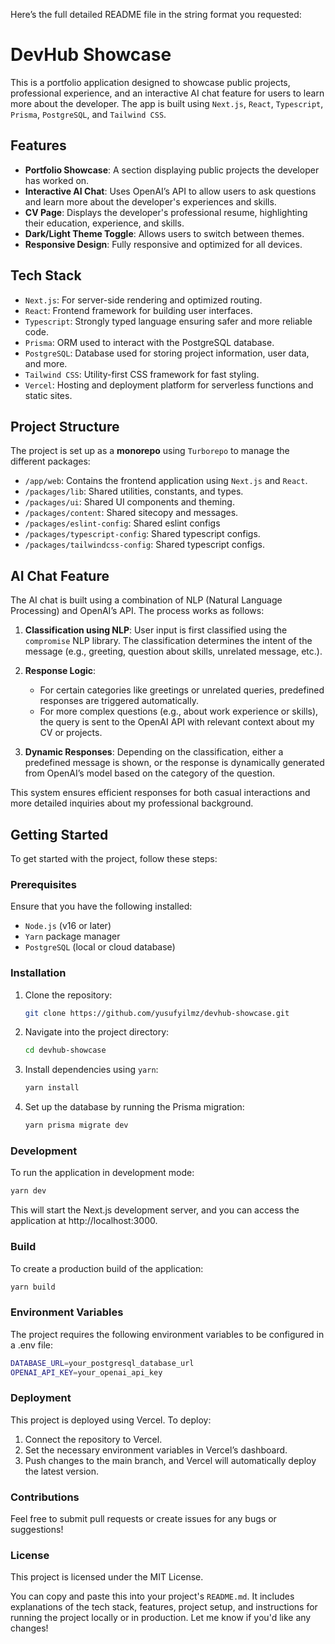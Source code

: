 Here’s the full detailed README file in the string format you requested:

# DevHub Showcase

This is a portfolio application designed to showcase public projects, professional experience, and an interactive AI chat feature for users to learn more about the developer. The app is built using `Next.js`, `React`, `Typescript`, `Prisma`, `PostgreSQL`, and `Tailwind CSS`.

## Features

- **Portfolio Showcase**: A section displaying public projects the developer has worked on.
- **Interactive AI Chat**: Uses OpenAI’s API to allow users to ask questions and learn more about the developer's experiences and skills.
- **CV Page**: Displays the developer's professional resume, highlighting their education, experience, and skills.
- **Dark/Light Theme Toggle**: Allows users to switch between themes.
- **Responsive Design**: Fully responsive and optimized for all devices.

## Tech Stack

- `Next.js`: For server-side rendering and optimized routing.
- `React`: Frontend framework for building user interfaces.
- `Typescript`: Strongly typed language ensuring safer and more reliable code.
- `Prisma`: ORM used to interact with the PostgreSQL database.
- `PostgreSQL`: Database used for storing project information, user data, and more.
- `Tailwind CSS`: Utility-first CSS framework for fast styling.
- `Vercel`: Hosting and deployment platform for serverless functions and static sites.

## Project Structure

The project is set up as a **monorepo** using `Turborepo` to manage the different packages:

- `/app/web`: Contains the frontend application using `Next.js` and `React`.
- `/packages/lib`: Shared utilities, constants, and types.
- `/packages/ui`: Shared UI components and theming.
- `/packages/content`: Shared sitecopy and messages.
- `/packages/eslint-config`: Shared eslint configs
- `/packages/typescript-config`: Shared typescript configs.
- `/packages/tailwindcss-config`: Shared typescript configs.

## AI Chat Feature

The AI chat is built using a combination of NLP (Natural Language Processing) and OpenAI’s API. The process works as follows:

1. **Classification using NLP**: User input is first classified using the `compromise` NLP library. The classification determines the intent of the message (e.g., greeting, question about skills, unrelated message, etc.).
2. **Response Logic**:

   - For certain categories like greetings or unrelated queries, predefined responses are triggered automatically.
   - For more complex questions (e.g., about work experience or skills), the query is sent to the OpenAI API with relevant context about my CV or projects.

3. **Dynamic Responses**: Depending on the classification, either a predefined message is shown, or the response is dynamically generated from OpenAI’s model based on the category of the question.

This system ensures efficient responses for both casual interactions and more detailed inquiries about my professional background.

## Getting Started

To get started with the project, follow these steps:

### Prerequisites

Ensure that you have the following installed:

- `Node.js` (v16 or later)
- `Yarn` package manager
- `PostgreSQL` (local or cloud database)

### Installation

1. Clone the repository:

   ```bash
   git clone https://github.com/yusufyilmz/devhub-showcase.git
   ```

2. Navigate into the project directory:

   ```bash
   cd devhub-showcase
   ```

3. Install dependencies using `yarn`:

   ```bash
   yarn install
   ```

4. Set up the database by running the Prisma migration:

   ```bash
   yarn prisma migrate dev
   ```

### Development

To run the application in development mode:

```bash
yarn dev
```

This will start the Next.js development server, and you can access the application at http://localhost:3000.

### Build

To create a production build of the application:

```bash
yarn build
```

### Environment Variables

The project requires the following environment variables to be configured in a .env file:

```bash
DATABASE_URL=your_postgresql_database_url
OPENAI_API_KEY=your_openai_api_key
```

### Deployment

This project is deployed using Vercel. To deploy:

1. Connect the repository to Vercel.
2. Set the necessary environment variables in Vercel’s dashboard.
3. Push changes to the main branch, and Vercel will automatically deploy the latest version.

### Contributions

Feel free to submit pull requests or create issues for any bugs or suggestions!

### License

This project is licensed under the MIT License.

You can copy and paste this into your project's `README.md`. It includes explanations of the tech stack, features, project setup, and instructions for running the project locally or in production. Let me know if you'd like any changes!
